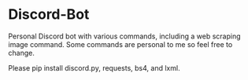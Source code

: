 # Discord-Bot

Personal Discord bot with various commands, including a web scraping image command. Some commands are personal to me so feel free to change.

Please pip install discord.py, requests, bs4, and lxml.
